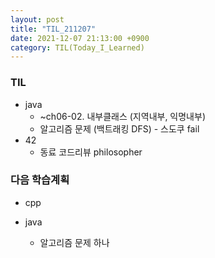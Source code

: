 ```yaml
---
layout: post
title: "TIL_211207"
date: 2021-12-07 21:13:00 +0900
category: TIL(Today_I_Learned)
---
```


### TIL
- java
	- ~ch06-02. 내부클래스 (지역내부, 익명내부) 
	- 알고리즘 문제 (백트래킹 DFS) - 스도쿠 fail
- 42 
	- 동료 코드리뷰 philosopher
### 다음 학습계획
- cpp

- java
	- 알고리즘 문제 하나